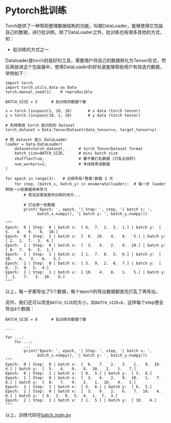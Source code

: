 # Pytorch批训练 #
Torch提供了一种帮助整理数据结构的功能，叫做DataLoader，能够使用它包装自己的数据，进行批训练。除了DataLoader之外，批训练也有很多其他的方式，如：

- 批训练的方式之一

Dataloader是torch封装好的工具，需要用户将自己的数据转化为Tensor形式，然后再放进这个包装器中，使用DataLoader的好处是能够帮助用户有效迭代数据，举例如下：

	import torch
	import torch.utils.data as Data
	torch.manual_seed(1)    # reproducible
	
	BATCH_SIZE = 5      # 批训练的数据个数
	
	x = torch.linspace(1, 10, 10)       # x data (torch tensor)
	y = torch.linspace(10, 1, 10)       # y data (torch tensor)
	
	# 先转换成 torch 能识别的 Dataset
	torch_dataset = Data.TensorDataset(data_tensor=x, target_tensor=y)
	
	# 把 dataset 放入 DataLoader
	loader = Data.DataLoader(
	    dataset=torch_dataset,      # torch TensorDataset format
	    batch_size=BATCH_SIZE,      # mini batch size
	    shuffle=True,               # 要不要打乱数据 (打乱比较好)
	    num_workers=2,              # 多线程来读数据
	)
	
	for epoch in range(3):   # 训练所有!整套!数据 3 次
	    for step, (batch_x, batch_y) in enumerate(loader):  # 每一步 loader 释放一小批数据用来学习
	        # 假设这里就是你训练的地方...
	
	        # 打出来一些数据
	        print('Epoch: ', epoch, '| Step: ', step, '| batch x: ',
	              batch_x.numpy(), '| batch y: ', batch_y.numpy())
	
	"""
	Epoch:  0 | Step:  0 | batch x:  [ 6.  7.  2.  3.  1.] | batch y:  [  5.   4.   9.   8.  10.]
	Epoch:  0 | Step:  1 | batch x:  [  9.  10.   4.   8.   5.] | batch y:  [ 2.  1.  7.  3.  6.]
	Epoch:  1 | Step:  0 | batch x:  [  3.   4.   2.   9.  10.] | batch y:  [ 8.  7.  9.  2.  1.]
	Epoch:  1 | Step:  1 | batch x:  [ 1.  7.  8.  5.  6.] | batch y:  [ 10.   4.   3.   6.   5.]
	Epoch:  2 | Step:  0 | batch x:  [ 3.  9.  2.  6.  7.] | batch y:  [ 8.  2.  9.  5.  4.]
	Epoch:  2 | Step:  1 | batch x:  [ 10.   4.   8.   1.   5.] | batch y:  [  1.   7.   3.  10.   6.]
	"""

以上，每一步都导出了5个数据，每个epoch的导出数据都是先打乱了再导出。

另外，我们还可以改变`BATCH_SIZE`的大小，如`BATCH_SIZE=8`，这样每个step便会导出`8`个数据：

	BATCH_SIZE = 8      # 批训练的数据个数
	
	...
	
	for ...:
	    for ...:
	        ...
	        print('Epoch: ', epoch, '| Step: ', step, '| batch x: ',
	              batch_x.numpy(), '| batch y: ', batch_y.numpy())
	"""
	Epoch:  0 | Step:  0 | batch x:  [  6.   7.   2.   3.   1.   9.  10.   4.] | batch y:  [  5.   4.   9.   8.  10.   2.   1.   7.]
	Epoch:  0 | Step:  1 | batch x:  [ 8.  5.] | batch y:  [ 3.  6.]
	Epoch:  1 | Step:  0 | batch x:  [  3.   4.   2.   9.  10.   1.   7.   8.] | batch y:  [  8.   7.   9.   2.   1.  10.   4.   3.]
	Epoch:  1 | Step:  1 | batch x:  [ 5.  6.] | batch y:  [ 6.  5.]
	Epoch:  2 | Step:  0 | batch x:  [  3.   9.   2.   6.   7.  10.   4.   8.] | batch y:  [ 8.  2.  9.  5.  4.  1.  7.  3.]
	Epoch:  2 | Step:  1 | batch x:  [ 1.  5.] | batch y:  [ 10.   6.]
	"""

以上，训练代码在[batch_train.py]()
